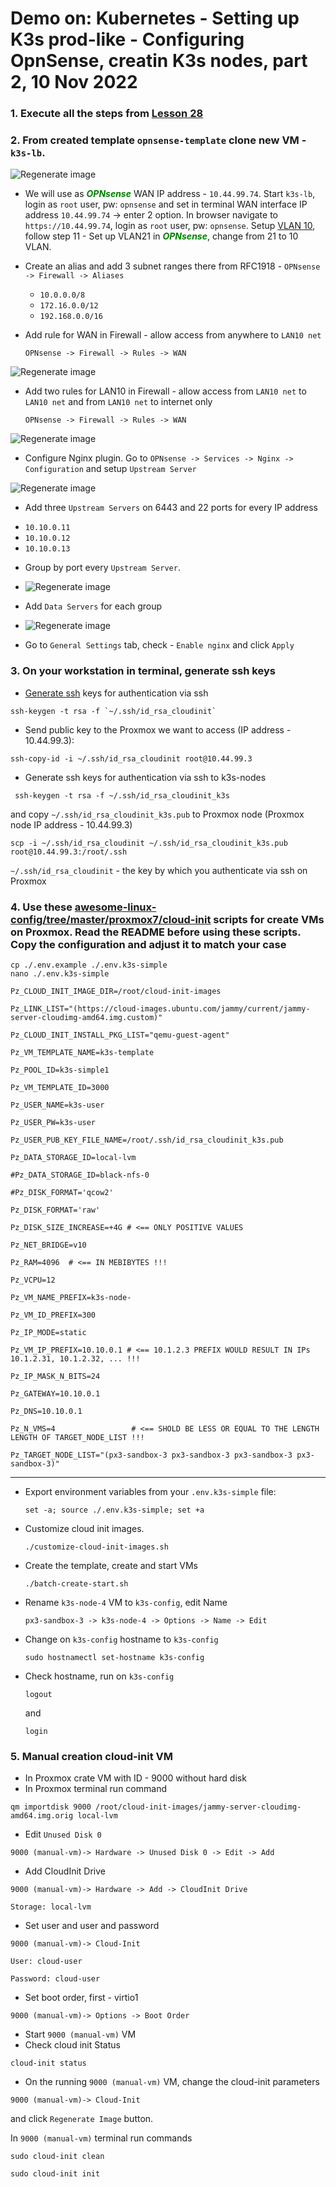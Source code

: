 # Demo on: Kubernetes - Setting up K3s prod-like - Configuring OpnSense, creatin K3s nodes, part 2, 10 Nov 2022

### 1. Execute all the steps from [Lesson 28](../28_kubernetes_setting_up_k3s_prod_like_opnsense_template_configuration_part_1-10_nov_2022)

### 2. From created template `opnsense-template` clone new VM - `k3s-lb`.

![Regenerate image](./images/clone_vm2.jpg)

- We will use as ***<font color="green">OPNsense</font>*** WAN IP address - `10.44.99.74`. Start `k3s-lb`, login as `root` user, pw: `opnsense` and set in terminal WAN interface IP address `10.44.99.74`  -> enter 2 option. In browser navigate to `https://10.44.99.74`, login as `root` user, pw: `opnsense`. Setup 
  [VLAN 10](../23_networks_vlan_nested_proxmox_cloud-init_27-oct-2022/README.md), follow step 11 - Set up VLAN21 in ***<font color="green">OPNsense</font>***, change from 21 to 10 VLAN.

- Сreate an alias and add 3 subnet ranges there from RFC1918 - `OPNsense -> Firewall -> Aliases` 
  *  `10.0.0.0/8`
  *  `172.16.0.0/12`
  *  `192.168.0.0/16` 
  
- Add rule for WAN in Firewall - allow access from anywhere to `LAN10 net`

    `OPNsense -> Firewall -> Rules -> WAN` 

![Regenerate image](./images/wan_rule.jpg)

- Add two rules for LAN10 in Firewall - allow access from `LAN10 net` to `LAN10 net` and from `LAN10 net` to internet only

    `OPNsense -> Firewall -> Rules -> WAN` 

![Regenerate image](./images/lan_rule.jpg)

* Configure Nginx plugin. Go to `OPNsense -> Services -> Nginx -> Configuration` and setup `Upstream Server`

![Regenerate image](./images/nginx_upstream_server.jpg)

- Add three `Upstream Servers` on 6443 and 22 ports for every IP address
* `10.10.0.11`
* `10.10.0.12`
* `10.10.0.13`

- Group by port every `Upstream Server`.

- ![Regenerate image](./images/upstream.jpg)
  
- Add `Data Servers` for each group

- ![Regenerate image](./images/data_stream.jpg)

- Go to `General Settings` tab, check - `Enable nginx` and click `Apply`
  
### 3. On your workstation in terminal, generate ssh keys

  - [Generate ssh](../06_proxmox_lvm_resize_disk_ssh_access_backups_25-aug-2022/README.md) keys for authentication via ssh

   ```
   ssh-keygen -t rsa -f `~/.ssh/id_rsa_cloudinit`
   ```

  - Send public key to the Proxmox we want to access (IP address - 10.44.99.3):
  
  ```
  ssh-copy-id -i ~/.ssh/id_rsa_cloudinit root@10.44.99.3
  ```

  - Generate ssh keys for authentication via ssh to k3s-nodes
  
  ```
   ssh-keygen -t rsa -f ~/.ssh/id_rsa_cloudinit_k3s
   ```

   and copy `~/.ssh/id_rsa_cloudinit_k3s.pub` to Proxmox node (Proxmox node IP address - 10.44.99.3)

   ```
   scp -i ~/.ssh/id_rsa_cloudinit ~/.ssh/id_rsa_cloudinit_k3s.pub root@10.44.99.3:/root/.ssh 
   ```

   `~/.ssh/id_rsa_cloudinit` - the key by which you authenticate via ssh on Proxmox

### 4. Use these [awesome-linux-config/tree/master/proxmox7/cloud-init](https://github.com/Alliedium/awesome-linux-config/tree/master/proxmox7/cloud-init) scripts for create VMs on Proxmox. Read the README before using these scripts. Copy the configuration and adjust it to match your case

   ```
   cp ./.env.example ./.env.k3s-simple
   nano ./.env.k3s-simple
   ```
   `Pz_CLOUD_INIT_IMAGE_DIR=/root/cloud-init-images`

   `Pz_LINK_LIST="(https://cloud-images.ubuntu.com/jammy/current/jammy-server-cloudimg-amd64.img.custom)"`

   `Pz_CLOUD_INIT_INSTALL_PKG_LIST="qemu-guest-agent"`

   `Pz_VM_TEMPLATE_NAME=k3s-template`

   `Pz_POOL_ID=k3s-simple1`

   `Pz_VM_TEMPLATE_ID=3000`

   `Pz_USER_NAME=k3s-user`

   `Pz_USER_PW=k3s-user`
   
   `Pz_USER_PUB_KEY_FILE_NAME=/root/.ssh/id_rsa_cloudinit_k3s.pub`

   `Pz_DATA_STORAGE_ID=local-lvm`

   `#Pz_DATA_STORAGE_ID=black-nfs-0`

   `#Pz_DISK_FORMAT='qcow2'`

   `Pz_DISK_FORMAT='raw'`

   `Pz_DISK_SIZE_INCREASE=+4G # <== ONLY POSITIVE VALUES`

   `Pz_NET_BRIDGE=v10`

   `Pz_RAM=4096  # <== IN MEBIBYTES !!!`

   `Pz_VCPU=12`

   `Pz_VM_NAME_PREFIX=k3s-node-`

   `Pz_VM_ID_PREFIX=300`

   `Pz_IP_MODE=static`

   `Pz_VM_IP_PREFIX=10.10.0.1 # <== 10.1.2.3 PREFIX WOULD RESULT IN IPs 10.1.2.31, 10.1.2.32, ... !!!`

   `Pz_IP_MASK_N_BITS=24`

   `Pz_GATEWAY=10.10.0.1`

   `Pz_DNS=10.10.0.1`

   `Pz_N_VMS=4                 # <== SHOLD BE LESS OR EQUAL TO THE LENGTH LENGTH OF TARGET_NODE_LIST !!!`

   `Pz_TARGET_NODE_LIST="(px3-sandbox-3 px3-sandbox-3 px3-sandbox-3 px3-sandbox-3)"`

<hr>

- Export environment variables from your `.env.k3s-simple` file:

   ```
   set -a; source ./.env.k3s-simple; set +a
   ```

- Customize cloud init images.
  
   ```
   ./customize-cloud-init-images.sh
   ```
- Create the template, create and start VMs
  
  ```
  ./batch-create-start.sh
  ```

- Rename `k3s-node-4` VM to `k3s-config`, edit Name
  
  `px3-sandbox-3 -> k3s-node-4 -> Options -> Name -> Edit`

- Change on `k3s-config` hostname to `k3s-config`
  
  ```
  sudo hostnamectl set-hostname k3s-config
  ```
- Check hostname, run on `k3s-config`
  ```
  logout
  ```
  and
  
  ```
  login
  ```
### 5. Manual creation cloud-init VM
   - In Proxmox crate VM with ID - 9000 without hard disk
   - In Proxmox terminal run command
  
  ```
  qm importdisk 9000 /root/cloud-init-images/jammy-server-cloudimg-amd64.img.orig local-lvm
  ```

   - Edit `Unused Disk 0` 

  `9000 (manual-vm)-> Hardware -> Unused Disk 0 -> Edit -> Add`

   - Add CloudInit Drive

   `9000 (manual-vm)-> Hardware -> Add -> CloudInit Drive`

   `Storage: local-lvm`

  - Set user and user and password

  `9000 (manual-vm)-> Cloud-Init`
  
  `User: cloud-user`

  `Password: cloud-user`

  - Set boot order, first - virtio1 

  `9000 (manual-vm)-> Options -> Boot Order`

  - Start `9000 (manual-vm)` VM
  - Check cloud init Status
  
  ```
  cloud-init status
  ```

  - On the running `9000 (manual-vm)` VM, change the cloud-init parameters  
  
  `9000 (manual-vm)-> Cloud-Init`

   and click `Regenerate Image` button.

   In `9000 (manual-vm)` terminal run commands

   ```
   sudo cloud-init clean

   sudo cloud-init init
   ```
